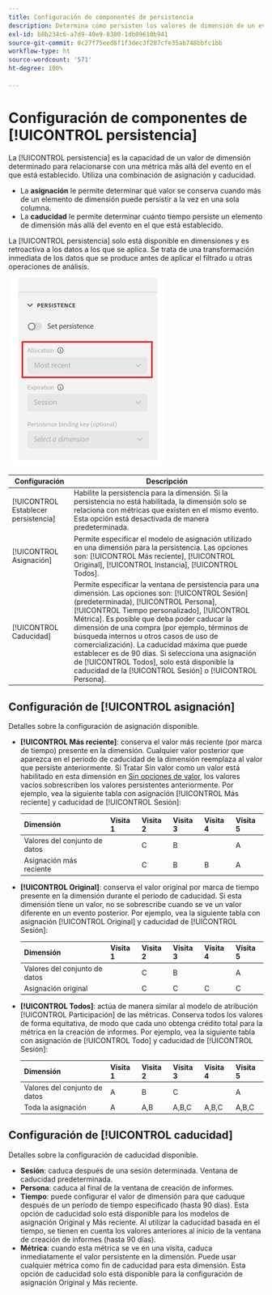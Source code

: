 ```yaml
---
title: Configuración de componentes de persistencia
description: Determina cómo persisten los valores de dimensión de un evento a otro, o si lo hace.
exl-id: b8b234c6-a7d9-40e9-8380-1db09610b941
source-git-commit: 0c27f75eed8f1f3dec3f287cfe35ab748bbfc1bb
workflow-type: ht
source-wordcount: '571'
ht-degree: 100%

---
```



# Configuración de componentes de [!UICONTROL persistencia]

La [!UICONTROL persistencia] es la capacidad de un valor de dimensión determinado para relacionarse con una métrica más allá del evento en el que está establecido. Utiliza una combinación de asignación y caducidad.

* La **asignación** le permite determinar qué valor se conserva cuando más de un elemento de dimensión puede persistir a la vez en una sola columna.
* La **caducidad** le permite determinar cuánto tiempo persiste un elemento de dimensión más allá del evento en el que está establecido.

La [!UICONTROL persistencia] solo está disponible en dimensiones y es retroactiva a los datos a los que se aplica. Se trata de una transformación inmediata de los datos que se produce antes de aplicar el filtrado u otras operaciones de análisis.

![Persistencia](../assets/persistence.png)

| Configuración | Descripción |
| --- | --- |
| [!UICONTROL Establecer persistencia] | Habilite la persistencia para la dimensión. Si la persistencia no está habilitada, la dimensión solo se relaciona con métricas que existen en el mismo evento. Esta opción está desactivada de manera predeterminada. |
| [!UICONTROL Asignación] | Permite especificar el modelo de asignación utilizado en una dimensión para la persistencia. Las opciones son: [!UICONTROL Más reciente], [!UICONTROL Original], [!UICONTROL Instancia], [!UICONTROL Todos]. |
| [!UICONTROL Caducidad] | Permite especificar la ventana de persistencia para una dimensión. Las opciones son: [!UICONTROL Sesión] (predeterminada), [!UICONTROL Persona], [!UICONTROL Tiempo personalizado], [!UICONTROL Métrica]. Es posible que deba poder caducar la dimensión de una compra (por ejemplo, términos de búsqueda internos u otros casos de uso de comercialización). La caducidad máxima que puede establecer es de 90 días. Si selecciona una asignación de [!UICONTROL Todos], solo está disponible la caducidad de la [!UICONTROL Sesión] o [!UICONTROL Persona]. |

## Configuración de [!UICONTROL asignación]

Detalles sobre la configuración de asignación disponible.

* **[!UICONTROL Más reciente]**: conserva el valor más reciente (por marca de tiempo) presente en la dimensión. Cualquier valor posterior que aparezca en el periodo de caducidad de la dimensión reemplaza al valor que persiste anteriormente. Si Tratar Sin valor como un valor está habilitado en esta dimensión en [Sin opciones de valor](no-value-options.md), los valores vacíos sobrescriben los valores persistentes anteriormente. Por ejemplo, vea la siguiente tabla con asignación [!UICONTROL Más reciente] y caducidad de [!UICONTROL Sesión]:

   | Dimensión | Visita 1 | Visita 2 | Visita 3 | Visita 4 | Visita 5 |
   | --- | --- | --- | --- | --- | --- |
   | Valores del conjunto de datos |  | C | B |  | A |
   | Asignación más reciente |  | C | B | B | A |

* **[!UICONTROL Original]**: conserva el valor original por marca de tiempo presente en la dimensión durante el periodo de caducidad. Si esta dimensión tiene un valor, no se sobrescribe cuando se ve un valor diferente en un evento posterior. Por ejemplo, vea la siguiente tabla con asignación [!UICONTROL Original] y caducidad de [!UICONTROL Sesión]:

   | Dimensión | Visita 1 | Visita 2 | Visita 3 | Visita 4 | Visita 5 |
   | --- | --- | --- | --- | --- | --- |
   | Valores del conjunto de datos |  | C | B |  | A |
   | Asignación original |  | C | C | C | C |

* **[!UICONTROL Todos]**: actúa de manera similar al modelo de atribución [!UICONTROL Participación] de las métricas. Conserva todos los valores de forma equitativa, de modo que cada uno obtenga crédito total para la métrica en la creación de informes. Por ejemplo, vea la siguiente tabla con asignación de [!UICONTROL Todo] y caducidad de [!UICONTROL Sesión]:

   | Dimensión | Visita 1 | Visita 2 | Visita 3 | Visita 4 | Visita 5 |
   | --- | --- | --- | --- | --- | --- |
   | Valores del conjunto de datos | A | B | C |  | A |
   | Toda la asignación | A | A,B | A,B,C | A,B,C | A,B,C |

## Configuración de [!UICONTROL caducidad]

Detalles sobre la configuración de caducidad disponible.

* **Sesión**: caduca después de una sesión determinada. Ventana de caducidad predeterminada.
* **Persona**: caduca al final de la ventana de creación de informes.
* **Tiempo**: puede configurar el valor de dimensión para que caduque después de un período de tiempo especificado (hasta 90 días). Esta opción de caducidad solo está disponible para los modelos de asignación Original y Más reciente. Al utilizar la caducidad basada en el tiempo, se tienen en cuenta los valores anteriores al inicio de la ventana de creación de informes (hasta 90 días).
* **Métrica**: cuando esta métrica se ve en una visita, caduca inmediatamente el valor persistente en la dimensión. Puede usar cualquier métrica como fin de caducidad para esta dimensión. Esta opción de caducidad solo está disponible para la configuración de asignación Original y Más reciente.
